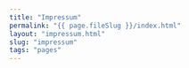 ```yaml
---
title: "Impressum"
permalink: "{{ page.fileSlug }}/index.html"
layout: "impressum.html"
slug: "impressum"
tags: "pages"
---
```



